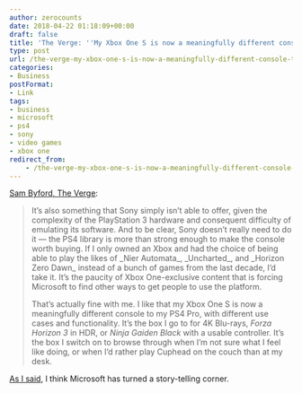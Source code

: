```yaml
---
author: zerocounts
date: 2018-04-22 01:18:09+00:00
draft: false
title: 'The Verge: ''My Xbox One S is now a meaningfully different console to my PS4'''
type: post
url: /the-verge-my-xbox-one-s-is-now-a-meaningfully-different-console-to-my-ps4/
categories:
- Business
postFormat:
- Link
tags:
- business
- microsoft
- ps4
- sony
- video games
- xbox one
redirect_from:
    - /the-verge-my-xbox-one-s-is-now-a-meaningfully-different-console-to-my-ps4/
---
```


[Sam Byford, The Verge](https://www.theverge.com/2018/4/18/17251030/xbox-one-backwards-compatibility-360-panzer-dragoon-orta):


<blockquote>It’s also something that Sony simply isn’t able to offer, given the complexity of the PlayStation 3 hardware and consequent difficulty of emulating its software. And to be clear, Sony doesn’t really need to do it — the PS4 library is more than strong enough to make the console worth buying. If I only owned an Xbox and had the choice of being able to play the likes of _Nier Automata_, _Uncharted_, and _Horizon Zero Dawn_ instead of a bunch of games from the last decade, I’d take it. It’s the paucity of Xbox One-exclusive content that is forcing Microsoft to find other ways to get people to use the platform.

That’s actually fine with me. I like that my Xbox One S is now a meaningfully different console to my PS4 Pro, with different use cases and functionality. It’s the box I go to for 4K Blu-rays, _Forza Horizon 3_ in HDR, or _Ninja Gaiden Black_ with a usable controller. It’s the box I switch on to browse through when I’m not sure what I feel like doing, or when I’d rather play Cuphead on the couch than at my desk.

</blockquote>

[As I said](/2018/04/10/more-original-xbox-games-coming-to-xbox-one-backward-compatibility/), I think Microsoft has turned a story-telling corner.
